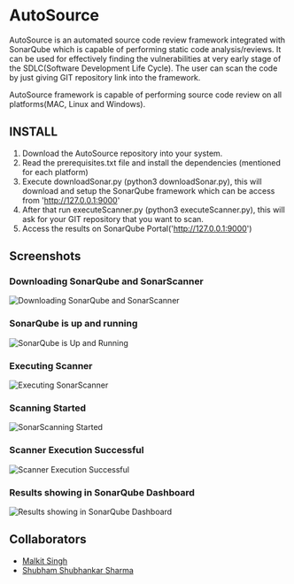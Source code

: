 # AutoSource

AutoSource is an automated source code review framework integrated with SonarQube which is capable of performing static code analysis/reviews. It can be used for effectively finding the vulnerabilities at very early stage of the SDLC(Software Development Life Cycle). The user can scan the code by just giving GIT repository link into the framework. 

AutoSource framework is capable of performing source code review on all platforms(MAC, Linux and Windows).  

## INSTALL

1. Download the AutoSource repository into your system.
2. Read the prerequisites.txt file and install the dependencies (mentioned for each platform)
3. Execute downloadSonar.py (python3 downloadSonar.py), this will download and setup the SonarQube framework which can be access from 'http://127.0.0.1:9000'
4. After that run executeScanner.py (python3 executeScanner.py), this will ask for your GIT repository that you want to scan.
5. Access the results on SonarQube Portal('http://127.0.0.1:9000')


## Screenshots

### Downloading SonarQube and SonarScanner
![Downloading SonarQube and SonarScanner](/images/downloadSonar.png)

### SonarQube is up and running
![SonarQube is Up and Running](/images/sonarIsUp.png)

### Executing Scanner
![Executing SonarScanner](/images/executeScanner.png)

### Scanning Started
![SonarScanning Started](/images/executingScript.png)

### Scanner Execution Successful
![Scanner Execution Successful](/images/scannerExecutionSuccess.png)

### Results showing in SonarQube Dashboard
![Results showing in SonarQube Dashboard](/images/resultInSonar.png)

## Collaborators
* [Malkit Singh](https://www.linkedin.com/in/malkit-singh-oscp-crest-cpsa-crt-4005b916/)
* [Shubham Shubhankar Sharma](https://www.linkedin.com/in/shubham-subhankar-sharma-4b410695/)
